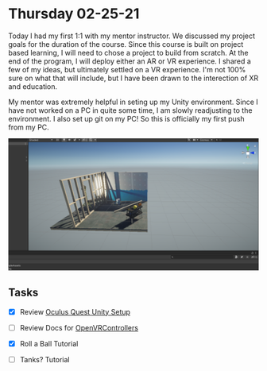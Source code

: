 # Thursday 02-25-21

Today I had my first 1:1 with my mentor instructor. We discussed my project goals for the duration of the course. Since this course is built on project based learning, I will need to chose a project to build from scratch. At the end of the program, I will deploy either an AR or VR experience. I shared a few of my ideas, but ultimately settled on a VR experience. I'm not 100% sure on what that will include, but I have been drawn to the interection of XR and education. 

My mentor was extremely helpful in seting up my Unity environment. Since I have not worked on a PC in quite some time, I am slowly readjusting to the environment. I also set up git on my PC! So this is officially my first push from my PC.

![Basic VR Scene](img/02-25-21.png)

## Tasks 
-[x] Review [Oculus Quest Unity Setup](https://circuitstream.com/blog/oculus-quest-unity-setup)

-[ ] Review Docs for [OpenVRControllers](https://docs.unity3d.com/560/Documentation/Manual/OpenVRControllers.html)

-[x] Roll a Ball Tutorial

-[ ] Tanks? Tutorial